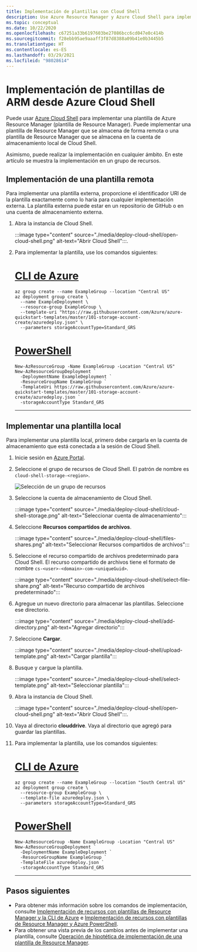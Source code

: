 ```yaml
---
title: Implementación de plantillas con Cloud Shell
description: Use Azure Resource Manager y Azure Cloud Shell para implementar recursos en Azure. Los recursos se definen en una plantilla de Azure Resource Manager (plantilla de ARM).
ms.topic: conceptual
ms.date: 10/22/2020
ms.openlocfilehash: c67251a33b6197603be27086bcc6cd047e0c414b
ms.sourcegitcommit: f28ebb95ae9aaaff3f87d8388a09b41e0b3445b5
ms.translationtype: HT
ms.contentlocale: es-ES
ms.lasthandoff: 03/29/2021
ms.locfileid: "98028614"
---
```

# <a name="deploy-arm-templates-from-azure-cloud-shell"></a>Implementación de plantillas de ARM desde Azure Cloud Shell

Puede usar [Azure Cloud Shell](../../cloud-shell/overview.md) para implementar una plantilla de Azure Resource Manager (plantilla de Resource Manager). Puede implementar una plantilla de Resource Manager que se almacena de forma remota o una plantilla de Resource Manager que se almacena en la cuenta de almacenamiento local de Cloud Shell.

Asimismo, puede realizar la implementación en cualquier ámbito. En este artículo se muestra la implementación en un grupo de recursos.

## <a name="deploy-remote-template"></a>Implementación de una plantilla remota

Para implementar una plantilla externa, proporcione el identificador URI de la plantilla exactamente como lo haría para cualquier implementación externa. La plantilla externa puede estar en un repositorio de GitHub o en una cuenta de almacenamiento externa.

1. Abra la instancia de Cloud Shell.

   :::image type="content" source="./media/deploy-cloud-shell/open-cloud-shell.png" alt-text="Abrir Cloud Shell":::.

1. Para implementar la plantilla, use los comandos siguientes:

   # <a name="azure-cli"></a>[CLI de Azure](#tab/azure-cli)

   ```azurecli-interactive
   az group create --name ExampleGroup --location "Central US"
   az deployment group create \
     --name ExampleDeployment \
     --resource-group ExampleGroup \
     --template-uri "https://raw.githubusercontent.com/Azure/azure-quickstart-templates/master/101-storage-account-create/azuredeploy.json" \
     --parameters storageAccountType=Standard_GRS
   ```

   # <a name="powershell"></a>[PowerShell](#tab/azure-powershell)

   ```azurepowershell-interactive
   New-AzResourceGroup -Name ExampleGroup -Location "Central US"
   New-AzResourceGroupDeployment `
     -DeploymentName ExampleDeployment `
     -ResourceGroupName ExampleGroup `
     -TemplateUri https://raw.githubusercontent.com/Azure/azure-quickstart-templates/master/101-storage-account-create/azuredeploy.json `
     -storageAccountType Standard_GRS
   ```

   ---

## <a name="deploy-local-template"></a>Implementar una plantilla local

Para implementar una plantilla local, primero debe cargarla en la cuenta de almacenamiento que está conectada a la sesión de Cloud Shell.

1. Inicie sesión en [Azure Portal](https://portal.azure.com).

1. Seleccione el grupo de recursos de Cloud Shell. El patrón de nombre es `cloud-shell-storage-<region>`.

   ![Selección de un grupo de recursos](./media/deploy-cloud-shell/select-cloud-shell-resource-group.png)

1. Seleccione la cuenta de almacenamiento de Cloud Shell.

   :::image type="content" source="./media/deploy-cloud-shell/cloud-shell-storage.png" alt-text="Seleccionar cuenta de almacenamiento":::

1. Seleccione **Recursos compartidos de archivos**.

   :::image type="content" source="./media/deploy-cloud-shell/files-shares.png" alt-text="Seleccionar Recursos compartidos de archivos":::

1. Seleccione el recurso compartido de archivos predeterminado para Cloud Shell. El recurso compartido de archivos tiene el formato de nombre `cs-<user>-<domain>-com-<uniqueGuid>`.

   :::image type="content" source="./media/deploy-cloud-shell/select-file-share.png" alt-text="Recurso compartido de archivos predeterminado":::

1. Agregue un nuevo directorio para almacenar las plantillas. Seleccione ese directorio.

   :::image type="content" source="./media/deploy-cloud-shell/add-directory.png" alt-text="Agregar directorio":::

1. Seleccione **Cargar**.

   :::image type="content" source="./media/deploy-cloud-shell/upload-template.png" alt-text="Cargar plantilla":::

1. Busque y cargue la plantilla.

   :::image type="content" source="./media/deploy-cloud-shell/select-template.png" alt-text="Seleccionar plantilla":::

1. Abra la instancia de Cloud Shell.

   :::image type="content" source="./media/deploy-cloud-shell/open-cloud-shell.png" alt-text="Abrir Cloud Shell":::.

1. Vaya al directorio **clouddrive**. Vaya al directorio que agregó para guardar las plantillas.

1. Para implementar la plantilla, use los comandos siguientes:

   # <a name="azure-cli"></a>[CLI de Azure](#tab/azure-cli)

   ```azurecli-interactive
   az group create --name ExampleGroup --location "South Central US"
   az deployment group create \
     --resource-group ExampleGroup \
     --template-file azuredeploy.json \
     --parameters storageAccountType=Standard_GRS
   ```

   # <a name="powershell"></a>[PowerShell](#tab/azure-powershell)

   ```azurepowershell-interactive
   New-AzResourceGroup -Name ExampleGroup -Location "Central US"
   New-AzResourceGroupDeployment `
     -DeploymentName ExampleDeployment `
     -ResourceGroupName ExampleGroup `
     -TemplateFile azuredeploy.json `
     -storageAccountType Standard_GRS
   ```

   ---

## <a name="next-steps"></a>Pasos siguientes

- Para obtener más información sobre los comandos de implementación, consulte [Implementación de recursos con plantillas de Resource Manager y la CLI de Azure](deploy-cli.md) e [Implementación de recursos con plantillas de Resource Manager y Azure PowerShell](deploy-powershell.md).
- Para obtener una vista previa de los cambios antes de implementar una plantilla, consulte [Operación de hipotética de implementación de una plantilla de Resource Manager](template-deploy-what-if.md).

